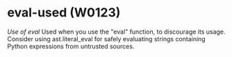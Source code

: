 # eval-used (W0123)
*Use of eval* Used when you use the \"eval\" function, to discourage its
usage. Consider using ast.literal\_eval for safely evaluating strings
containing Python expressions from untrusted sources.

